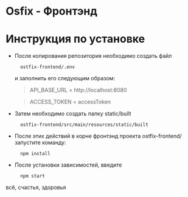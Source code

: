 # Osfix - Фронтэнд

# Инструкция по установке
- После копирования репозитория необходимо создать файл 

        ostfix-frontend/.env

    и заполнить его следующим образом:

    >API_BASE_URL = http://localhost:8080

    >ACCESS_TOKEN = accessToken

- Затем необходимо создать папку static/built

        ostfix-frontend/src/main/resources/static/built

- После этих действий в корне фронтэнд проекта ostfix-frontend/ запустите команду:

        npm install

- После установки зависимостей, введите 
        
        npm start

всё, счастья, здоровья